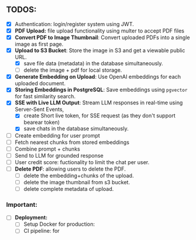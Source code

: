 ## TODOS: 
- [x] Authentication: login/register system using JWT.
- [x] **PDF Upload:** file upload functionality using multer to accept PDF files
- [X] **Convert PDF to Image Thumbnail**: Convert uploaded PDFs into a single image as first page. 
- [x] **Upload to S3 Bucket**: Store the image in S3 and get a viewable public URL.
  - [x] save file data (metadata) in the database simultaneously.
  - [ ] delete the image + pdf for local storage. 
- [x] **Generate Embedding on Upload**: Use OpenAI embeddings for each uploaded document.
- [x] **Storing Embeddings in PostgreSQL**: Save embeddings using `pgvector` for fast similarity search.
- [x] **SSE with Live LLM Output**: Stream LLM responses in real-time using Server-Sent Events,
  - [x] create Short live token, for SSE request (as they don't support bearear token)
  - [x] save chats in the database simultaneously.
- [ ] Create embedding for user prompt
- [ ] Fetch nearest chunks from stored embeddings
- [ ] Combine prompt + chunks
- [ ] Send to LLM for grounded response
- [ ] User credit score: fuctionality to limit the chat per user.
- [ ] **Delete PDF**: allowing users to delete the PDF.
  - [ ] delete the embedding+chunks of the upload.
  - [ ] delete the image thumbnail from s3 bucket.
  - [ ] delete complete metadata of upload.
### Important: 
- [ ] **Deployment:**
  - [ ] Setup Docker for production: 
  - [ ] CI pipeline: for  
